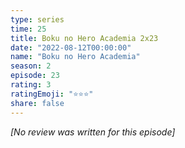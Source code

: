 ```yaml
---
type: series
time: 25
title: Boku no Hero Academia 2x23
date: "2022-08-12T00:00:00"
name: "Boku no Hero Academia"
season: 2
episode: 23
rating: 3
ratingEmoji: "⭐️⭐️⭐️"
share: false
---
```


_[No review was written for this episode]_
